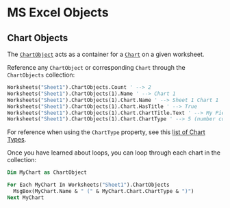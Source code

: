 # MS Excel Objects

## Chart Objects

The [`ChartObject`](https://msdn.microsoft.com/en-us/VBA/Excel-VBA/articles/chartobject-object-excel) acts as a container for a [`Chart`](https://msdn.microsoft.com/en-us/VBA/Excel-VBA/articles/chart-object-excel#properties) on a given worksheet.

Reference any `ChartObject` or corresponding `Chart` through the `ChartObjects` collection:

```vb
Worksheets("Sheet1").ChartObjects.Count ' --> 2
Worksheets("Sheet1").ChartObjects(1).Name ' --> Chart 1
Worksheets("Sheet1").ChartObjects(1).Chart.Name ' --> Sheet 1 Chart 1
Worksheets("Sheet1").ChartObjects(1).Chart.HasTitle ' --> True
Worksheets("Sheet1").ChartObjects(1).Chart.ChartTitle.Text ' --> My Pie Chart
Worksheets("Sheet1").ChartObjects(1).Chart.ChartType ' --> 5 (number corresponds to a Pie Chart)
```

For reference when using the `ChartType` property, see this [list of Chart Types](https://msdn.microsoft.com/en-us/VBA/Excel-VBA/articles/xlcharttype-enumeration-excel).

Once you have learned about loops, you can loop through each chart in the collection:

```vb
Dim MyChart as ChartObject

For Each MyChart In Worksheets("Sheet1").ChartObjects
  MsgBox(MyChart.Name & " (" & MyChart.Chart.ChartType & ")")
Next MyChart
```
